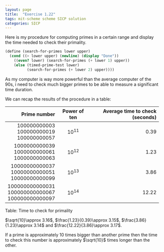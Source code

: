 ```yaml
---
layout: page
title:  "Exercise 1.22"
tags: mit-scheme scheme SICP solution
categories: SICP
---
```

Here is my procedure for computing primes in a certain range and display the time needed to check their primality.
```scheme
(define (search-for-primes lower upper)
  (cond ((> lower upper) (newline) (display "Done"))
	((even? lower) (search-for-primes (+ lower 1) upper))
	(else (timed-prime-test lower)
	      (search-for-primes (+ lower 2) upper))))
```
As my computer is way more powerful than the average computer of the 90s, i need to check much bigger primes to be able to measure a significant time duration.

We can recap the results of the procedure in a table:

| Prime number | Power of ten | Average time to check (seconds) |
|----------------:|:--------:|---------------------------:|
|$100000000003$<br/>$100000000019$<br/>$100000000057$|$10^{11}$|$0.39$
|$1000000000039$<br/>$1000000000061$<br/>$1000000000063$|$10^{12}$|$1.23$
|$10000000000037$<br/>$10000000000051$<br/>$10000000000099$|$10^{13}$|$3.86$
|$100000000000031$<br/>$100000000000067$<br/>$100000000000097$|$10^{14}$|$12.22$

Table: Time to check for primality

$\sqrt{10}\approx 3.16$, $\frac{1.23}{0.39}\approx 3.15$, $\frac{3.86}{1.23}\approx 3.14$ and $\frac{12.22}{3.86}\approx 3.17$.

If a prime is approximately $10$ times bigger than another prime then the time to check this number is approximately $\sqrt{10}$ times longer than the other.